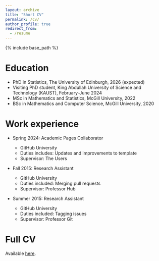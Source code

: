 ```yaml
---
layout: archive
title: "Short CV"
permalink: /cv/
author_profile: true
redirect_from:
  - /resume
---
```


{% include base_path %}

Education
======
* PhD in Statistics, The University of Edinburgh, 2026 (expected)
* Visiting PhD student, King Abdullah University of Science and Technology (KAUST), February-June 2024 
* MSc in Mathematics and Statistics, McGill University, 2022
* BSc in Mathematics and Computer Science, McGill University, 2020

Work experience
======
* Spring 2024: Academic Pages Collaborator
  * GitHub University
  * Duties includes: Updates and improvements to template
  * Supervisor: The Users

* Fall 2015: Research Assistant
  * GitHub University
  * Duties included: Merging pull requests
  * Supervisor: Professor Hub

* Summer 2015: Research Assistant
  * GitHub University
  * Duties included: Tagging issues
  * Supervisor: Professor Git

Full CV
======

Available [here](files/CV_LDM.pdf).
  
<!-- Skills
======
* Skill 1
* Skill 2
  * Sub-skill 2.1
  * Sub-skill 2.2
  * Sub-skill 2.3
* Skill 3

Publications
======
  <ul>{% for post in site.publications reversed %}
    {% include archive-single-cv.html %}
  {% endfor %}</ul>
  
Talks
======
  <ul>{% for post in site.talks reversed %}
    {% include archive-single-talk-cv.html  %}
  {% endfor %}</ul>
  
Teaching
======
  <ul>{% for post in site.teaching reversed %}
    {% include archive-single-cv.html %}
  {% endfor %}</ul>
  
Service and leadership
======
* Currently signed in to 43 different slack teams -->
